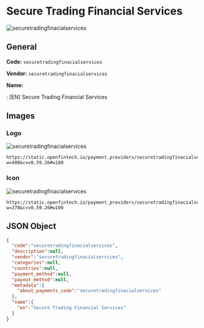 
# Secure Trading Financial Services 
![securetradingfinacialservices](https://static.openfintech.io/payment_providers/securetradingfinacialservices/logo.png?w=400&c=v0.59.26#w100)  

## General 
 
**Code:** `securetradingfinacialservices` 
 
**Vendor:** `securetradingfinacialservices` 
 
**Name:** 
 
:	[EN] Secure Trading Financial Services 
 

## Images 

### Logo 
 
![securetradingfinacialservices](https://static.openfintech.io/payment_providers/securetradingfinacialservices/logo.png?w=400&c=v0.59.26#w100)  

```
https://static.openfintech.io/payment_providers/securetradingfinacialservices/logo.png?w=400&c=v0.59.26#w100
```  

### Icon 
 
![securetradingfinacialservices](https://static.openfintech.io/payment_providers/securetradingfinacialservices/icon.png?w=278&c=v0.59.26#w100)  

```
https://static.openfintech.io/payment_providers/securetradingfinacialservices/icon.png?w=278&c=v0.59.26#w100
```  

## JSON Object 

```json
{
  "code":"securetradingfinacialservices",
  "description":null,
  "vendor":"securetradingfinacialservices",
  "categories":null,
  "countries":null,
  "payment_method":null,
  "payout_method":null,
  "metadata":{
    "about_payments_code":"securetradingfinacialservices"
  },
  "name":{
    "en":"Secure Trading Financial Services"
  }
}
```  
